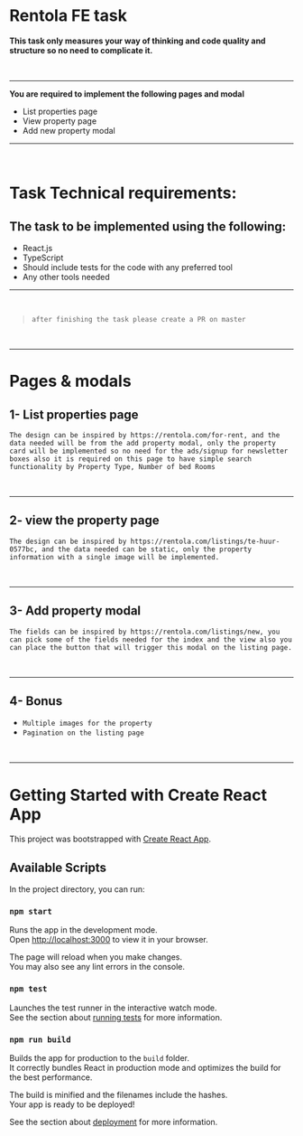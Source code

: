 # Rentola FE task

**This task only measures your way of thinking and code quality and structure so no need to complicate it.**

&nbsp;

---

**You are required to implement the following pages and modal**
- List properties page
- View property page
- Add new property modal

---


&nbsp;

# Task Technical requirements:

## The task to be implemented using the following:
- React.js
- TypeScript
- Should include tests for the code with any preferred tool
- Any other tools needed

---

&nbsp;

> `after finishing the task please create a PR on master`

&nbsp;

---
# Pages & modals
## 1- List properties page
`The design can be inspired by https://rentola.com/for-rent, and the data needed will be from the add property modal, only the property card will be implemented so no need for the ads/signup for newsletter boxes also it is required on this page to have simple search functionality by Property Type, Number of bed Rooms`

&nbsp;

---

## 2- view the property page
`The design can be inspired by https://rentola.com/listings/te-huur-0577bc, and the data needed can be static, only the property information with a single image will be implemented.`

&nbsp;

---

## 3- Add property modal
`The fields can be inspired by https://rentola.com/listings/new, you can pick some of the fields needed for the index and the view also you can place the button that will trigger this modal on the listing page.`

&nbsp;

---

## 4- Bonus
- `Multiple images for the property`
- `Pagination on the listing page`

&nbsp;

---

# Getting Started with Create React App

This project was bootstrapped with [Create React App](https://github.com/facebook/create-react-app).

## Available Scripts

In the project directory, you can run:

### `npm start`

Runs the app in the development mode.\
Open [http://localhost:3000](http://localhost:3000) to view it in your browser.

The page will reload when you make changes.\
You may also see any lint errors in the console.

### `npm test`

Launches the test runner in the interactive watch mode.\
See the section about [running tests](https://facebook.github.io/create-react-app/docs/running-tests) for more information.

### `npm run build`

Builds the app for production to the `build` folder.\
It correctly bundles React in production mode and optimizes the build for the best performance.

The build is minified and the filenames include the hashes.\
Your app is ready to be deployed!

See the section about [deployment](https://facebook.github.io/create-react-app/docs/deployment) for more information.